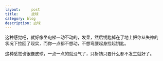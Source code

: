 ```yaml
---
layout:     post
title:      皮球
category: blog
description: 皮球
---
```

这种感觉吧，就好像坐电梯一动不动的，发呆，然后钥匙掉在了地上把你从失神的状况下拉回了现实，而你一点都不想动，不想弯腰起身捡起钥匙。

这种感觉也很像皮球，一点一点的就没气了，只祈祷只要什么都不发生就好了。